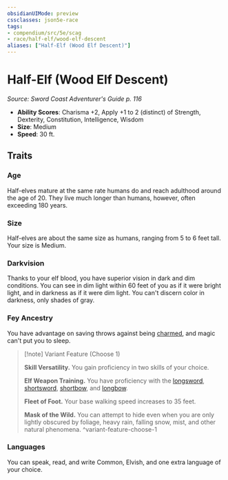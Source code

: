 ```yaml
---
obsidianUIMode: preview
cssclasses: json5e-race
tags:
- compendium/src/5e/scag
- race/half-elf/wood-elf-descent
aliases: ["Half-Elf (Wood Elf Descent)"]
---
```

# Half-Elf (Wood Elf Descent)
*Source: Sword Coast Adventurer's Guide p. 116*  

- **Ability Scores**: Charisma +2, Apply +1 to 2 (distinct) of Strength, Dexterity, Constitution, Intelligence, Wisdom
- **Size**: Medium
- **Speed**: 30 ft.

## Traits

### Age

Half-elves mature at the same rate humans do and reach adulthood around the age of 20. They live much longer than humans, however, often exceeding 180 years.

### Size

Half-elves are about the same size as humans, ranging from 5 to 6 feet tall. Your size is Medium.

### Darkvision

Thanks to your elf blood, you have superior vision in dark and dim conditions. You can see in dim light within 60 feet of you as if it were bright light, and in darkness as if it were dim light. You can't discern color in darkness, only shades of gray.

### Fey Ancestry

You have advantage on saving throws against being [charmed](Mechanics/Rules/conditions.md#Charmed), and magic can't put you to sleep.

> [!note] Variant Feature (Choose 1)
> 
> **Skill Versatility.** You gain proficiency in two skills of your choice.
> 
> **Elf Weapon Training.** You have proficiency with the [longsword](Mechanics/items/longsword.md), [shortsword](Mechanics/items/shortsword.md), [shortbow](Mechanics/items/shortbow.md), and [longbow](Mechanics/items/longbow.md).
> 
> **Fleet of Foot.** Your base walking speed increases to 35 feet.
> 
> **Mask of the Wild.** You can attempt to hide even when you are only lightly obscured by foliage, heavy rain, falling snow, mist, and other natural phenomena.
^variant-feature-choose-1

### Languages

You can speak, read, and write Common, Elvish, and one extra language of your choice.